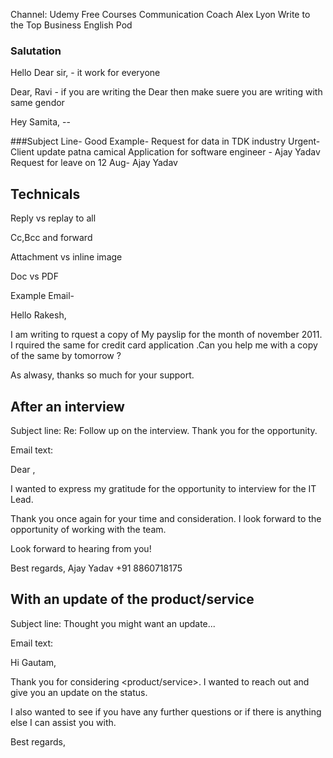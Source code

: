 

Channel: Udemy Free Courses
Communication Coach Alex Lyon
Write to the Top
Business English Pod


### Salutation
Hello 
Dear sir, - it work for everyone

Dear, Ravi - if you are writing the Dear then make suere you are writing with same gendor

Hey Samita, -- 

###Subject Line-
Good Example- Request for data in TDK industry 
Urgent- Client update patna camical
Application for software engineer - Ajay Yadav
Request for leave on 12 Aug- Ajay Yadav

## Technicals

Reply vs replay to all 

Cc,Bcc and forward 

Attachment vs inline image

Doc vs PDF

Example Email-

Hello Rakesh,

I am writing to rquest a copy of My payslip for the month of november 2011.
I rquired the same for credit card application .Can you help me with a copy of the same by tomorrow ?

As alwasy, thanks so much for your support.

## After an interview

Subject line: Re: Follow up on the interview. Thank you for the opportunity.

Email text:

Dear <Name>,

I wanted to express my gratitude for the opportunity to interview for the IT Lead.

Thank you once again for your time and consideration. I look forward to the opportunity of working with the team.

Look forward to hearing from you!

 Best regards,
 Ajay Yadav
+91 8860718175


## With an update of the product/service

Subject line: Thought you might want an update...

Email text:

Hi Gautam,

Thank you for considering <product/service>. I wanted to reach out and give you an update on the status.

I also wanted to see if you have any further questions or if there is anything else I can assist you with.

Best regards,

